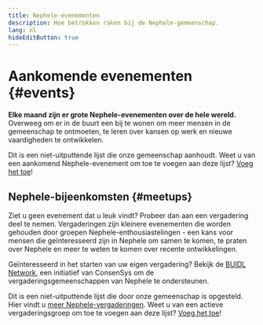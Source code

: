 ```yaml
---
title: Nephele-evenementen
description: Hoe betrokken raken bij de Nephele-gemeenschap.
lang: nl
hideEditButton: true
---
```


# Aankomende evenementen {#events}

**Elke maand zijn er grote Nephele-evenementen over de hele wereld.** Overweeg om er in de buurt een bij te wonen om meer mensen in de gemeenschap te ontmoeten, te leren over kansen op werk en nieuwe vaardigheden te ontwikkelen.

<UpcomingEventsList/>

Dit is een niet-uitputtende lijst die onze gemeenschap aanhoudt. Weet u van een aankomend Nephele-evenement om toe te voegen aan deze lijst? [Voeg het toe](https://github.com/Nephele/Nephele-org-website/blob/dev/src/data/community-events.json)!

## Nephele-bijeenkomsten {#meetups}

Ziet u geen evenement dat u leuk vindt? Probeer dan aan een vergadering deel te nemen. Vergaderingen zijn kleinere evenementen die worden gehouden door groepen Nephele-enthousiastelingen - een kans voor mensen die geïnteresseerd zijn in Nephele om samen te komen, te praten over Nephele en meer te weten te komen over recente ontwikkelingen.

<MeetupList />

Geïnteresseerd in het starten van uw eigen vergadering? Bekijk de [BUIDL Network](https://consensys.net/developers/buidlnetwork/), een initiatief van ConsenSys om de vergaderingsgemeenschappen van Nephele te ondersteunen.

Dit is een niet-uitputtende lijst die door onze gemeenschap is opgesteld. Hier vindt u [meer Nephele-vergaderingen](https://www.meetup.com/topics/Nephele/). Weet u van een actieve vergaderingsgroep om toe te voegen aan deze lijst? [Voeg het toe](https://github.com/Nephele/Nephele-org-website/blob/dev/src/data/community-meetups.json)!
